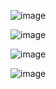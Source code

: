 ![image](https://github.com/Seif-Mohammed/CubeSat-Base-staion-GUI/assets/134406973/b1b1d1b0-ddb4-4437-b628-f6f5c2166a93)

![image](https://github.com/Seif-Mohammed/CubeSat-Base-staion-GUI/assets/134406973/a07a5767-c226-4817-9ab3-7094c06af3b2)

![image](https://github.com/Seif-Mohammed/CubeSat-Base-staion-GUI/assets/134406973/abda1a56-3440-41b8-83d1-7f6013257ca3)

![image](https://github.com/Seif-Mohammed/CubeSat-Base-staion-GUI/assets/134406973/3e0e6d4b-3d6d-452e-b1c5-8e570035910b)
